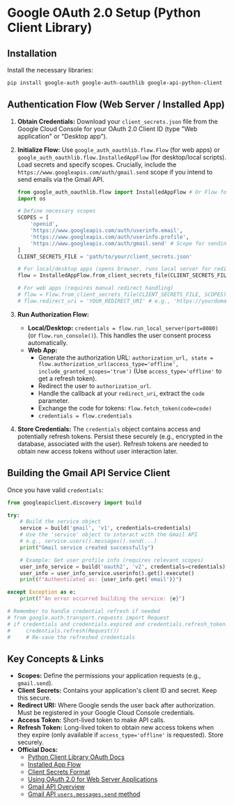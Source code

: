# Google OAuth 2.0 Setup (Python Client Library)

## Installation

Install the necessary libraries:

```bash
pip install google-auth google-auth-oauthlib google-api-python-client
```

## Authentication Flow (Web Server / Installed App)

1.  **Obtain Credentials:** Download your `client_secrets.json` file from the Google Cloud Console for your OAuth 2.0 Client ID (type "Web application" or "Desktop app").
2.  **Initialize Flow:** Use `google_auth_oauthlib.flow.Flow` (for web apps) or `google_auth_oauthlib.flow.InstalledAppFlow` (for desktop/local scripts). Load secrets and specify scopes. Crucially, include the `https://www.googleapis.com/auth/gmail.send` scope if you intend to send emails via the Gmail API.

    ```python
    from google_auth_oauthlib.flow import InstalledAppFlow # Or Flow for web apps
    import os

    # Define necessary scopes
    SCOPES = [
        'openid',
        'https://www.googleapis.com/auth/userinfo.email',
        'https://www.googleapis.com/auth/userinfo.profile',
        'https://www.googleapis.com/auth/gmail.send' # Scope for sending email
    ]
    CLIENT_SECRETS_FILE = 'path/to/your/client_secrets.json'

    # For local/desktop apps (opens browser, runs local server for redirect)
    flow = InstalledAppFlow.from_client_secrets_file(CLIENT_SECRETS_FILE, SCOPES)

    # For web apps (requires manual redirect handling)
    # flow = Flow.from_client_secrets_file(CLIENT_SECRETS_FILE, SCOPES)
    # flow.redirect_uri = 'YOUR_REDIRECT_URI' # e.g., 'https://yourdomain.com/oauth2callback'
    ```
3.  **Run Authorization Flow:**
    *   **Local/Desktop:** `credentials = flow.run_local_server(port=8080)` (or `flow.run_console()`). This handles the user consent process automatically.
    *   **Web App:**
        *   Generate the authorization URL: `authorization_url, state = flow.authorization_url(access_type='offline', include_granted_scopes='true')` (Use `access_type='offline'` to get a refresh token).
        *   Redirect the user to `authorization_url`.
        *   Handle the callback at your `redirect_uri`, extract the `code` parameter.
        *   Exchange the code for tokens: `flow.fetch_token(code=code)`
        *   `credentials = flow.credentials`
4.  **Store Credentials:** The `credentials` object contains access and potentially refresh tokens. Persist these securely (e.g., encrypted in the database, associated with the user). Refresh tokens are needed to obtain new access tokens without user interaction later.

## Building the Gmail API Service Client

Once you have valid `credentials`:

```python
from googleapiclient.discovery import build

try:
    # Build the service object
    service = build('gmail', 'v1', credentials=credentials)
    # Use the 'service' object to interact with the Gmail API
    # e.g., service.users().messages().send(...)
    print("Gmail service created successfully")

    # Example: Get user profile info (requires relevant scopes)
    user_info_service = build('oauth2', 'v2', credentials=credentials)
    user_info = user_info_service.userinfo().get().execute()
    print(f"Authenticated as: {user_info.get('email')}")

except Exception as e:
    print(f"An error occurred building the service: {e}")

# Remember to handle credential refresh if needed
# from google.auth.transport.requests import Request
# if credentials and credentials.expired and credentials.refresh_token:
#     credentials.refresh(Request())
#     # Re-save the refreshed credentials
```

## Key Concepts & Links

*   **Scopes:** Define the permissions your application requests (e.g., `gmail.send`).
*   **Client Secrets:** Contains your application's client ID and secret. Keep this secure.
*   **Redirect URI:** Where Google sends the user back after authorization. Must be registered in your Google Cloud Console credentials.
*   **Access Token:** Short-lived token to make API calls.
*   **Refresh Token:** Long-lived token to obtain new access tokens when they expire (only available if `access_type='offline'` is requested). Store securely.
*   **Official Docs:**
    *   [Python Client Library OAuth Docs](https://github.com/googleapis/google-api-python-client/blob/main/docs/oauth.md)
    *   [Installed App Flow](https://github.com/googleapis/google-api-python-client/blob/main/docs/oauth-installed.md)
    *   [Client Secrets Format](https://github.com/googleapis/google-api-python-client/blob/main/docs/client-secrets.md)
    *   [Using OAuth 2.0 for Web Server Applications](https://developers.google.com/identity/protocols/oauth2/web-server)
    *   [Gmail API Overview](https://developers.google.com/gmail/api/guides)
    *   [Gmail API `users.messages.send` method](https://developers.google.com/gmail/api/reference/rest/v1/users.messages/send)